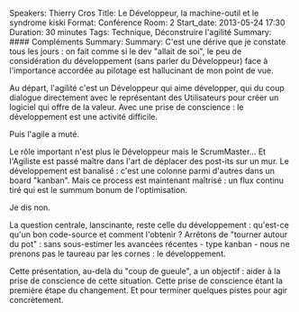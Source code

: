 Speakers: Thierry Cros
Title: Le Développeur, la machine-outil et le syndrome kiski
Format: Conférence
Room: 2
Start_date: 2013-05-24 17:30
Duration: 30 minutes
Tags: Technique, Déconstruire l'agilité
Summary: #### Compléments
Summary: 
Summary: C'est une dérive que je constate tous les jours : on fait comme si le dev "allait de soi", le peu de considération du développement (sans parler du Développeur) face à l'importance accordée au pilotage est hallucinant de mon point de vue.

Au départ, l'agilité c'est un Développeur qui aime développer, qui du coup dialogue directement avec le représentant des Utilisateurs pour créer un logiciel qui offre de la valeur.
Avec une prise de conscience : le développement est une activité difficile.

Puis l'agile a muté.

Le rôle important n'est plus le Développeur mais le ScrumMaster...
Et l'Agiliste est passé maître dans l'art de déplacer des post-its sur un mur.
Le développement est banalisé : c'est une colonne parmi d'autres dans un board "kanban".
Mais ce process est maintenant maîtrisé : un flux continu tiré qui est le summum bonum de l'optimisation.

Je dis non.

La question centrale, lanscinante, reste celle du développement : qu'est-ce qu'un bon code-source et comment l'obtenir ?
Arrêtons de "tourner autour du pot" : sans sous-estimer les avancées récentes - type kanban - nous ne prenons pas le taureau par les cornes : le développement.

Cette présentation, au-delà du "coup de gueule", a un objectif : aider à la prise de conscience de cette situation.
Cette prise de conscience étant la première étape du changement.
Et pour terminer quelques pistes pour agir concrètement.

